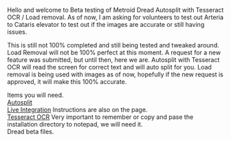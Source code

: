 Hello and welcome to Beta testing of Metroid Dread Autosplit with Tesseract OCR / Load removal.
As of now, I am asking for volunteers to test out Arteria to Cataris elevator to test out if the images are accurate or still having issues.


This is still not 100% completed and still being tested and tweaked around. Load Removal will not be 100% perfect at this moment.
A request for a new feature was submitted, but until then, here we are. Autosplit with Tesseract OCR will read the screen for correct text and will auto split for you.
Load removal is being used with images as of now, hopefully if the new request is approved, it will make this 100% accurate.

Items you will need. <br> [Autosplit](https://github.com/Toufool/AutoSplit/releases/tag/v2.3.1) <br> [Live Integration](https://github.com/Toufool/LiveSplit.AutoSplitIntegration?tab=readme-ov-file) Instructions are also on the page. <br> [Tesseract OCR](https://github.com/UB-Mannheim/tesseract/wiki) Very important to remember or copy and pase the installation directory to notepad, we will need it. <br> Dread beta files.
